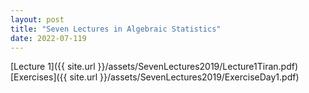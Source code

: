 ```yaml
---
layout: post
title: "Seven Lectures in Algebraic Statistics"
date: 2022-07-119
---
```

[Lecture 1]({{ site.url }}/assets/SevenLectures2019/Lecture1Tiran.pdf)
[Exercises]({{ site.url }}/assets/SevenLectures2019/ExerciseDay1.pdf)
